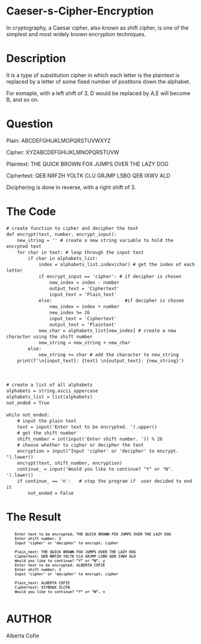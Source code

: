 # Caeser-s-Cipher-Encryption
In cryptography, a Caesar cipher, also known as shift cipher, is one of the simplest and most widely known encryption techniques.

# **Description**
It is a type of substitution cipher in which each letter is the plaintext is replaced by a letter of some fixed number of postitons down the alphabet.

For exmaple, with a left shift of 3, D would be replaced by A,E will become B, and so on.

# **Question**
Plain: ABCDEFGHIJKLMOPQRSTUVWXYZ

Cipher: XYZABCDEFGHIJKLMNOPQRSTUVW

Plaintext: THE QUICK BROWN FOX JUMPS OVER THE LAZY DOG

Ciphertext: QEB NRFZH YOLTK CLU GRJMP LSBO QEB IXWV ALD

Diciphering is done in reverse, with a right shift of 3.

# The Code
```
# create function to cipher and decipher the text
def encrypt(text, number, encrypt_input):
    new_string = '' # create a new string variable to hold the encrpted text
    for char in text: # loop through the input text
        if char in alphabets_list:
            index = alphabets_list.index(char) # get the index of each letter
            if encrypt_input == 'cipher': # if decipher is chosen
                new_index = index - number
                output_text = 'Ciphertext'
                input_text = 'Plain_text'
            else:                           #if decipher is chosen
                new_index = index + number
                new_index %= 26
                input_text = 'Ciphertext'
                output_text = 'Plaintext'
            new_char = alphabets_list[new_index] # create a new character using the shift number
            new_string = new_string + new_char
        else:
            new_string += char # add the character to new_string
    print(f'\n{input_text}: {text} \n{output_text}: {new_string}')



# create a list of all alphabets
alphabets = string.ascii_uppercase
alphabets_list = list(alphabets)
not_ended = True

while not_ended:
    # input the plain text
    text = input('Enter text to be encrypted. ').upper()
    # get the shift number
    shift_number = int(input('Enter shift number. ')) % 26
    # choose whether to cipher or decipher the text
    encryption = input("Input 'cipher' or 'decipher' to encrypt. ").lower()
    encrypt(text, shift_number, encryption)
    continue_ = input('Would you like to continue? "Y" or "N". ').lower()
    if continue_ == 'n':   # stop the program if  user decided to end it 
        not_ended = False

```

# The Result
![The Cipher](./images/Cipher.png)

# AUTHOR
Alberta Cofie
